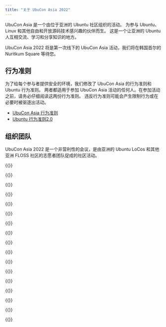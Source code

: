 ```yaml
---
title: "关于 UbuCon Asia 2022"
---
```


UbuCon Asia 是一个由位于亚洲的 Ubuntu 社区组织的活动。
为参与 Ubuntu、Linux 和其他自由和开放源码技术感兴趣的伙伴而生。
这是一个让亚洲的 Ubuntu 人互相交流、学习和分享知识的地方。

UbuCon Asia 2022 将是第一次线下的 UbuCon Asia 活动，我们将在韩国首尔的 Nuritkum Square 等待您。

## 行为准则

为了给每个参与者提供安全的环境，我们修改了 UbuCon Asia 的行为准则和 Ubuntu 行为准则。
两者都适用于参加 UbuCon Asia 活动的任何人。在参加活动之前，请务必仔细阅读这两份行为准则。
违反行为准则可能会产生限制行为或在必要时被驱逐出活动。
- [UbuCon Asia 行为准则](https://github.com/ubucon-asia/CodeOfConduct/blob/main/UbuconAsiaCodeOfConduct.md)
- [Ubuntu 行为准则2.0](https://ubuntu.com/community/code-of-conduct)

## 组织团队

UbuCon Asia 2022 是一个非营利性的会议，是由亚洲的 Ubuntu LoCos 和其他亚洲 FLOSS 社区的志愿者团队促成的社区活动。


{{<profile
    profile="https://avatars.githubusercontent.com/u/1916739?v=4"
    heading="Youngbin Han" bold="Ubuntu Korea Community"
    desc="Local/Global team | General, Contents, Web and Video, Sponsorship and Finances, Travel support" >}}

{{<profile
    profile="https://avatars.githubusercontent.com/u/9061758?v=4"
    heading="Gyuseok Jung" bold="Ubuntu Korea Community"
    desc="Local team | General, Web and Video" >}}

{{<profile
    profile="https://avatars.githubusercontent.com/u/22819926?v=4"
    heading="Junhyeon Bae" bold="Ubuntu Korea Community"
    desc="Local team | Sponsorship and Finances" >}}

{{<profile
    profile="sangkon_han.jpg"
    heading="Sangkon Han" bold="Ubuntu Korea Community"
    desc="Local team | Contents" >}}

{{<profile
    profile="giyeon_bang.jpg"
    heading="Giyeon Bang" bold="C++ Korea"
    desc="Local/Global team | General" >}}

{{<profile
    profile="https://avatars.githubusercontent.com/u/47443508?v=4"
    heading="Joowon Jung" bold="Ubuntu Korea Community"
    desc="Local team | Web and video" >}}

{{<profile
    profile="https://avatars.githubusercontent.com/u/52643858?v=4"
    heading="Minseong Cho" bold=""
    desc="Local team | Contents, Marketing" >}}

{{<profile
    profile="https://avatars.githubusercontent.com/u/3622008?v=4"
    heading="Jongmin Kim" bold=""
    desc="Local/Global team | Sponsorship and Finances, Travel support, Marketing" >}}

{{<profile
    profile="https://avatars.githubusercontent.com/u/73894397?v=4"
    heading="Vincent Wong" bold=""
    desc="Global team" >}}

{{<profile
    profile="https://avatars.githubusercontent.com/u/1658742?v=4"
    heading="Hong Phuc Dang" bold="FOSSASIA"
    desc="Global team | Content, Sponsorship and Finances" >}}

{{<profile
    profile="/images/uca22logo_orange.svg"
    heading="Burgess Chang" bold="KDE Network China"
    desc="Global team | Web and Video" >}}

{{<profile
    profile="/images/uca22logo_orange.svg"
    heading="Ravi Bhattarai" bold="FOSS Nepal"
    desc="Global team | General" >}}

{{<profile
    profile="https://avatars.githubusercontent.com/u/405473?v=4"
    heading="Khairul Aizat Kamarudzzaman" bold="Ubuntu Malaysia"
    desc="Global team" >}}

{{<profile
    profile="https://avatars.githubusercontent.com/u/1537173?v=4"
    heading="Masafumi Ohta" bold="Raspberry Pi Japan"
    desc="Global team | Content, Travel support, Marketing" >}}

{{<profile
    profile="rudra_saraswat.jpg"
    heading="Rudra B. Saraswat" bold="Ubuntu Unity"
    desc="Global team" >}}

{{<profile
    profile="/images/uca22logo_orange.svg"
    heading="Robbi Nespu" bold="Debian Malaysia"
    desc="Global team | Sponsorship and Finances" >}}

{{<profile
    profile="/images/uca22logo_orange.svg"
    heading="Muhd Syazwan" bold="Ubuntu Malaysia"
    desc="Global team" >}}